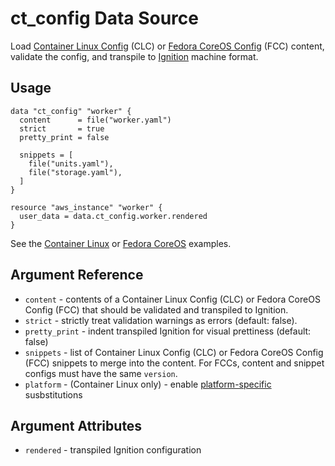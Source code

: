 # ct_config Data Source

Load [Container Linux Config](https://github.com/coreos/container-linux-config-transpiler/blob/master/doc/configuration.md) (CLC) or [Fedora CoreOS Config](https://github.com/coreos/fcct/blob/master/docs/configuration-v1_1.md) (FCC) content, validate the config, and transpile to [Ignition](https://github.com/coreos/ignition) machine format.

## Usage

```hcl
data "ct_config" "worker" {
  content      = file("worker.yaml")
  strict       = true
  pretty_print = false

  snippets = [
    file("units.yaml"),
    file("storage.yaml"),
  ]
}

resource "aws_instance" "worker" {
  user_data = data.ct_config.worker.rendered
}
```

See the [Container Linux](examples/container-linux.tf) or [Fedora CoreOS](examples/fedora-coreos.tf) examples.

## Argument Reference

* `content` - contents of a Container Linux Config (CLC) or Fedora CoreOS Config (FCC) that should be validated and transpiled to Ignition.
* `strict` - strictly treat validation warnings as errors (default: false).
* `pretty_print` - indent transpiled Ignition for visual prettiness (default: false)
* `snippets` - list of Container Linux Config (CLC) or Fedora CoreOS Config (FCC) snippets to merge into the content. For FCCs, content and snippet configs must have the same `version`.
* `platform` - (Container Linux only) - enable [platform-specific](https://github.com/coreos/container-linux-config-transpiler/blob/master/config/platform/platform.go) susbstitutions

## Argument Attributes

* `rendered` - transpiled Ignition configuration

